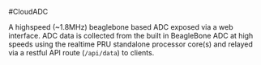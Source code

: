 #CloudADC

A highspeed (~1.8MHz) beaglebone based ADC exposed via a web interface. ADC data is collected from the built in BeagleBone ADC at high speeds using the realtime PRU standalone processor core(s) and relayed via a restful API route (`/api/data`) to clients. 

